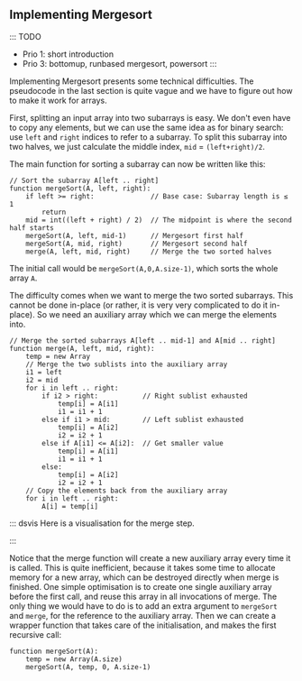 
## Implementing Mergesort

::: TODO
- Prio 1: short introduction
- Prio 3: bottomup, runbased mergesort, powersort
:::

Implementing Mergesort presents some technical difficulties.
The pseudocode in the last section is quite vague and we have to figure out how to make it work for arrays.

First, splitting an input array into two subarrays is easy.
We don't even have to copy any elements, but we can use the same idea as for binary search:
use `left` and `right` indices to refer to a subarray.
To split this subarray into two halves, we just calculate the middle index,
`mid` = `(left+right)/2`.

The main function for sorting a subarray can now be written like this:

    // Sort the subarray A[left .. right]
    function mergeSort(A, left, right):
        if left >= right:              // Base case: Subarray length is ≤ 1
            return
        mid = int((left + right) / 2)  // The midpoint is where the second half starts
        mergeSort(A, left, mid-1)      // Mergesort first half
        mergeSort(A, mid, right)       // Mergesort second half
        merge(A, left, mid, right)     // Merge the two sorted halves

The initial call would be `mergeSort(A,0,A.size-1)`, which sorts the whole array `A`.

The difficulty comes when we want to merge the two sorted subarrays.
This cannot be done in-place (or rather, it is very very complicated to do it in-place).
So we need an auxiliary array which we can merge the elements into.

    // Merge the sorted subarrays A[left .. mid-1] and A[mid .. right]
    function merge(A, left, mid, right):
        temp = new Array
        // Merge the two sublists into the auxiliary array
        i1 = left
        i2 = mid
        for i in left .. right:
            if i2 > right:           // Right sublist exhausted
                temp[i] = A[i1]
                i1 = i1 + 1
            else if i1 > mid:        // Left sublist exhausted
                temp[i] = A[i2]
                i2 = i2 + 1
            else if A[i1] <= A[i2]:  // Get smaller value
                temp[i] = A[i1]
                i1 = i1 + 1
            else:
                temp[i] = A[i2]
                i2 = i2 + 1
        // Copy the elements back from the auxiliary array
        for i in left .. right:
            A[i] = temp[i]


::: dsvis
Here is a visualisation for the merge step.

<inlineav id="mergeImplS1CON" src="Sorting/mergeImplS1CON.js" name="Mergesort Implementation Slideshow" links="Sorting/mergeImplS1CON.css"/>
:::

Notice that the merge function will create a new auxiliary array every time it is called.
This is quite inefficient, because it takes some time to allocate memory for a new array, which can be destroyed directly when merge is finished.
One simple optimisation is to create one single auxiliary array before the first call, and reuse this array in all invocations of merge.
The only thing we would have to do is to add an extra argument to `mergeSort` and `merge`, for the reference to the auxiliary array.
Then we can create a wrapper function that takes care of the initialisation, and makes the first recursive call:

    function mergeSort(A):
        temp = new Array(A.size)
        mergeSort(A, temp, 0, A.size-1)


<!--
### Bottom-up mergesort

::: TODO
- using lists of lists
- arrays: using run-lengths of 1, 2, 4, 8, ...
:::

### Run-based mergesort

::: TODO
- "natural" mergesort in Wikipedia
- find already sorted runs, store run-starts in array
- merge adjacent runs
- Optimisation: decide which runs to merge
- Optimisation: bitonic (alternating ascending and descending runs)
- Example: Timsort
:::

### Powersort

https://www.wild-inter.net/publications/munro-wild-2018
-->
